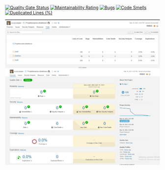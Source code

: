 
[![Quality Gate Status](https://sonarcloud.io/api/project_badges/measure?project=a-szczepan_Projektowanie-obiektowe&metric=alert_status)](https://sonarcloud.io/dashboard?id=a-szczepan_Projektowanie-obiektowe)
[![Maintainability Rating](https://sonarcloud.io/api/project_badges/measure?project=a-szczepan_Projektowanie-obiektowe&metric=sqale_rating)](https://sonarcloud.io/dashboard?id=a-szczepan_Projektowanie-obiektowe)
[![Bugs](https://sonarcloud.io/api/project_badges/measure?project=a-szczepan_Projektowanie-obiektowe&metric=bugs)](https://sonarcloud.io/dashboard?id=a-szczepan_Projektowanie-obiektowe)
[![Code Smells](https://sonarcloud.io/api/project_badges/measure?project=a-szczepan_Projektowanie-obiektowe&metric=code_smells)](https://sonarcloud.io/dashboard?id=a-szczepan_Projektowanie-obiektowe)
[![Duplicated Lines (%)](https://sonarcloud.io/api/project_badges/measure?project=a-szczepan_Projektowanie-obiektowe&metric=duplicated_lines_density)](https://sonarcloud.io/dashboard?id=a-szczepan_Projektowanie-obiektowe)

![alt text](https://github.com/a-szczepan/Projektowanie-obiektowe/blob/main/Zad6/sonar_analysis_1.PNG)
![alt text](https://github.com/a-szczepan/Projektowanie-obiektowe/blob/main/Zad6/sonar_analysis_2.PNG)

